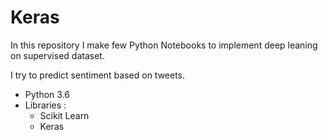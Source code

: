 # Keras

In this repository I make few Python Notebooks to implement deep leaning on supervised dataset.
 
I try to predict sentiment based on tweets.

- Python 3.6
- Libraries :
  - Scikit Learn
  - Keras
